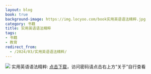 ```yaml
---
layout: blog
book: true
background-image: https://img.locyoo.com/book实用英语语法精粹.jpg
category: 书籍
title: 实用英语语法精粹
tags:
- 书籍
- 教育
redirect_from:
  - /2024/03/实用英语语法精粹/
---
```

![](https://img.locyoo.com/book实用英语语法精粹.jpg)
实用英语语法精粹: <a name = "ref1" href="https://url18.ctfile.com/f/50983618-1449297910-cae82f?p=3619">点击下载</a>，访问密码请点击右上方“关于”自行查看